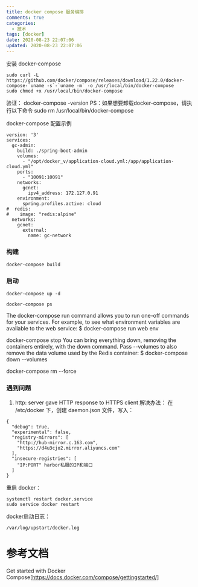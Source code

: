 ```yaml
---
title: docker compose 服务编排
comments: true
categories:
  - 技术
tags: [docker]
date: 2020-08-23 22:07:06
updated: 2020-08-23 22:07:06
---
```


安装 docker-compose
```
sudo curl -L https://github.com/docker/compose/releases/download/1.22.0/docker-compose-`uname -s`-`uname -m` -o /usr/local/bin/docker-compose
sudo chmod +x /usr/local/bin/docker-compose
```
验证：
docker-compose -version
PS：如果想要卸载docker-compose，请执行以下命令
sudo rm /usr/local/bin/docker-compose


docker-compose 配置示例
```
version: '3'
services:
  gc-admin:
    build: ./spring-boot-admin
    volumes:
      - "/opt/docker_v/application-cloud.yml:/app/application-cloud.yml"
    ports:
      - "10091:10091"
    networks:
      gcnet:
        ipv4_address: 172.127.0.91
    environment:
      spring.profiles.active: cloud
#  redis:
#    image: "redis:alpine"
  networks:
    gcnet:
      external:
        name: gc-network
```

### 构建
```
docker-compose build
```

### 启动
```
docker-compose up -d

docker-compose ps
```

The docker-compose run command allows you to run one-off commands for your services. For example, to see what environment variables are available to the web service:
$ docker-compose run web env

docker-compose stop
You can bring everything down, removing the containers entirely, with the down command. Pass --volumes to also remove the data volume used by the Redis container:
$ docker-compose down --volumes

docker-compose rm --force

### 遇到问题
1. http: server gave HTTP response to HTTPS client
解决办法：
在 /etc/docker 下，创建 daemon.json 文件，写入：
```
{
  "debug": true,
  "experimental": false,
  "registry-mirrors": [
    "http://hub-mirror.c.163.com",
    "https://d4u3cjo2.mirror.aliyuncs.com"
  ],
  "insecure-registries": [
    "IP:PORT" harbor私服的IP和端口
  ]
}
```
重启 docker：
```
systemctl restart docker.service
sudo service docker restart
```
docker启动日志：
```
/var/log/upstart/docker.log
```

# 参考文档
Get started with Docker Compose[https://docs.docker.com/compose/gettingstarted/]
